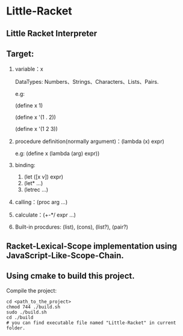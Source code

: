 # Little-Racket
Little Racket Interpreter
---

Target:
---

1. variable：x
    
    DataTypes: Numbers、Strings、Characters、Lists、Pairs.

    e.g:

    (define x 1)

    (define x '(1 . 2))

    (define x '(1 2 3))

2. procedure definition(normally argument)：(lambda (x) expr)

    e.g: (define x (lambda (arg) expr))
3. binding:
   1. (let ([x v]) expr)
   2. (let* ...)
   3. (letrec ...)
4. calling：(proc arg ...)
5. calculate：(+-*/ expr ...)
6. Built-in procdures: (list), (cons), (list?), (pair?)

Racket-Lexical-Scope implementation using JavaScript-Like-Scope-Chain.
---
Using cmake to build this project.
---
Compile the project:
```
cd <path_to_the_project>
chmod 744 ./build.sh 
sudo ./build.sh
cd ./build
# you can find executable file named "Little-Racket" in current folder.
```
